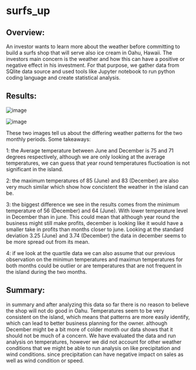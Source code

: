 # surfs_up

## Overview:
An investor wants to learn more about the weather before committing to build a surfs shop that will serve also ice cream in Oahu, Hawaii. The investors main concern is the weather and how this can have a positive or negative effect in his investment. For that purpose, we gather data from SQlite data source and used tools like Jupyter notebook to run python coding language and create statistical analysis. 

## Results:
![image](https://user-images.githubusercontent.com/90356052/205417002-35b99147-79ce-4889-bee3-b8ad23c6deda.png)


![image](https://user-images.githubusercontent.com/90356052/205416986-bc322aec-9f90-41f3-84fc-42d94f3af3a4.png)


These two images tell us about the differing weather patterns for the two monthly periods. Some takeaways:

1: the Average temperature between June and December is 75 and 71 degrees respectively, although we are only looking at the average temperatures, we can guess that year round temperatures fluctioation is not significant in the island. 

2: the maximum temperatures of 85 (June) and 83 (December) are also very much similar which show how concistent the weather in the island can be.

3: the biggest difference we see in the results comes from the minimum temperature of 56 (December) and 64 (June). With lower temperature level in December than in june. This could mean that although year round the business might still make profits, december is looking like it would have a smaller take in profits than months closer to june. Looking at the standard deviation 3.25 (June) and 3.74 (December) the data in december seems to be more spread out from its mean.

4: if we look at the quartile data we can also assume that our previous observation on the minimun temperatures and maximun temperatures for both months could be outlier or are temperatures that are not frequent in the island during the two months.

## Summary:

in summary and after analyzing this data so far there is no reason to believe the shop will not do good in Oahu. Temperatures seem to be very consistent on the island, which means that patterns are more easily identify, which can lead to better business planning for the owner. although December might be a bit more of colder month our data shows that it should not be much of a concern. We have evaluated the data and run analysis on temperatures, however we did not account for other weather conditions that we might be able to run analysis on like precipitation and wind conditions. since precipitation can have negative impact on sales as well as wind condition or speed.
